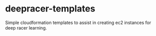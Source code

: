 # deepracer-templates
Simple cloudformation templates to assist in creating ec2 instances for deep racer learning.
